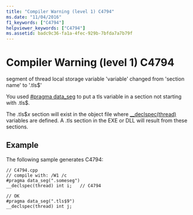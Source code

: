 ```yaml
---
title: "Compiler Warning (level 1) C4794"
ms.date: "11/04/2016"
f1_keywords: ["C4794"]
helpviewer_keywords: ["C4794"]
ms.assetid: badc9c36-fa1a-4fec-929b-7bfda7a7b79f
---
```

# Compiler Warning (level 1) C4794

segment of thread local storage variable 'variable' changed from 'section name' to '.tls$'

You used [#pragma data_seg](../../preprocessor/data-seg.md) to put a tls variable in a section not starting with .tls$.

The .tls$*x* section will exist in the object file where [__declspec(thread)](../../cpp/thread.md) variables are defined. A .tls section in the EXE or DLL will result from these sections.

## Example

The following sample generates C4794:

```
// C4794.cpp
// compile with: /W1 /c
#pragma data_seg(".someseg")
__declspec(thread) int i;   // C4794

// OK
#pragma data_seg(".tls$9")
__declspec(thread) int j;
```